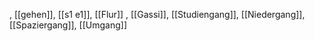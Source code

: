 , [[gehen]], [[s1 e1]], [[Flur]]
, [[Gassi]], [[Studiengang]], [[Niedergang]], [[Spaziergang]], [[Umgang]]